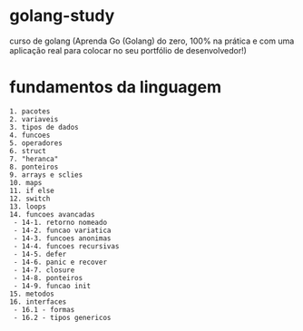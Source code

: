 # golang-study
curso de golang (Aprenda Go (Golang) do zero, 100% na prática e com uma aplicação real para colocar no seu portfólio de desenvolvedor!)

# fundamentos da linguagem
    1. pacotes
    2. variaveis
    3. tipos de dados
    4. funcoes
    5. operadores
    6. struct
    7. "heranca"
    8. ponteiros
    9. arrays e sclies
    10. maps
    11. if else
    12. switch
    13. loops
    14. funcoes avancadas
     - 14-1. retorno nomeado
     - 14-2. funcao variatica
     - 14-3. funcoes anonimas
     - 14-4. funcoes recursivas
     - 14-5. defer
     - 14-6. panic e recover
     - 14-7. closure
     - 14-8. ponteiros
     - 14-9. funcao init
    15. metodos
    16. interfaces
     - 16.1 - formas
     - 16.2 - tipos genericos 


